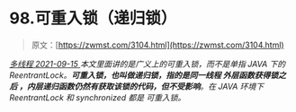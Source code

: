 <!--yml
category: 未分类
date: 0001-01-01 00:00:00
-->

# 98.可重入锁（递归锁）

> 原文：[https://zwmst.com/3104.html](https://zwmst.com/3104.html)

   [ *多线程* ](https://zwmst.com/%e5%a4%9a%e7%ba%bf%e7%a8%8b)*[ <time datetime="2021-09-16T00:11:35+08:00"> 2021-09-15 </time> ](https://zwmst.com/3104.html)  本文里面讲的是广义上的可重入锁，而不是单指 JAVA 下的 ReentrantLock。**可重入锁，也叫做递归锁，指的是同一线程 外层函数获得锁之后 ，内层递归函数仍然有获取该锁的代码，但不受影响**。在 JAVA 环境下 ReentrantLock 和 synchronized 都是 可重入锁。*